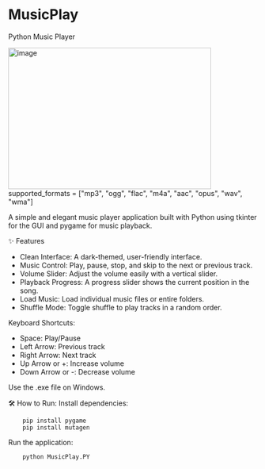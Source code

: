 # MusicPlay

Python Music Player

<img width="410" height="285" alt="image" src="https://github.com/user-attachments/assets/69edccc5-3b5f-4341-8ed9-08689f6b13da" />
supported_formats = ["mp3", "ogg", "flac", "m4a", "aac", "opus", "wav", "wma"]

A simple and elegant music player application built with Python using tkinter for the GUI and pygame for music playback.


✨ Features
- Clean Interface: A dark-themed, user-friendly interface.
- Music Control: Play, pause, stop, and skip to the next or previous track.
- Volume Slider: Adjust the volume easily with a vertical slider.
- Playback Progress: A progress slider shows the current position in the song.
- Load Music: Load individual music files or entire folders.
- Shuffle Mode: Toggle shuffle to play tracks in a random order.


Keyboard Shortcuts:


- Space: Play/Pause
- Left Arrow: Previous track
- Right Arrow: Next track
- Up Arrow or +: Increase volume
- Down Arrow or -: Decrease volume

Use the .exe file on Windows.

🛠️ How to Run:
Install dependencies:

        pip install pygame
        pip install mutagen

Run the application:

        python MusicPlay.PY
